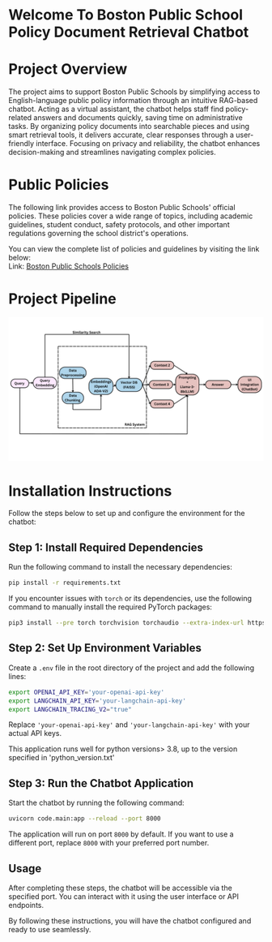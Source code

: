 # Welcome To Boston Public School Policy Document Retrieval Chatbot

# Project Overview

The project aims to support Boston Public Schools by simplifying access to English-language public policy information through an intuitive RAG-based chatbot. Acting as a virtual assistant, the chatbot helps staff find policy-related answers and documents quickly, saving time on administrative tasks. By organizing policy documents into searchable pieces and using smart retrieval tools, it delivers accurate, clear responses through a user-friendly interface. Focusing on privacy and reliability, the chatbot enhances decision-making and streamlines navigating complex policies.

# Public Policies

The following link provides access to Boston Public Schools' official policies. These policies cover a wide range of topics, including academic guidelines, student conduct, safety protocols, and other important regulations governing the school district's operations.

You can view the complete list of policies and guidelines by visiting the link below:  
Link: [Boston Public Schools Policies](https://www.bostonpublicschools.org/domain/1884)


# Project Pipeline
![Pipeline Diagram](data/pipeline/pipeline.png)
# Installation Instructions  

Follow the steps below to set up and configure the environment for the chatbot:  

## Step 1: Install Required Dependencies  
Run the following command to install the necessary dependencies:  
```bash
pip install -r requirements.txt
```  

If you encounter issues with `torch` or its dependencies, use the following command to manually install the required PyTorch packages:  
```bash
pip3 install --pre torch torchvision torchaudio --extra-index-url https://download.pytorch.org/whl/nightly/cpu
```  

## Step 2: Set Up Environment Variables  
Create a `.env` file in the root directory of the project and add the following lines:  
```bash
export OPENAI_API_KEY='your-openai-api-key'
export LANGCHAIN_API_KEY='your-langchain-api-key'
export LANGCHAIN_TRACING_V2="true"
```  
Replace `'your-openai-api-key'` and `'your-langchain-api-key'` with your actual API keys.  

This application runs well for python versions> 3.8, up to the version specified in 'python_version.txt'

## Step 3: Run the Chatbot Application  
Start the chatbot by running the following command:  
```bash
uvicorn code.main:app --reload --port 8000
```  
The application will run on port `8000` by default. If you want to use a different port, replace `8000` with your preferred port number.  

## Usage  
After completing these steps, the chatbot will be accessible via the specified port. You can interact with it using the user interface or API endpoints.  

By following these instructions, you will have the chatbot configured and ready to use seamlessly.  
